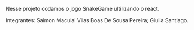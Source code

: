 Nesse projeto codamos o jogo SnakeGame ultilizando o react.

Integrantes: Saimon Maculai Vilas Boas De Sousa Pereira; Giulia Santiago.
